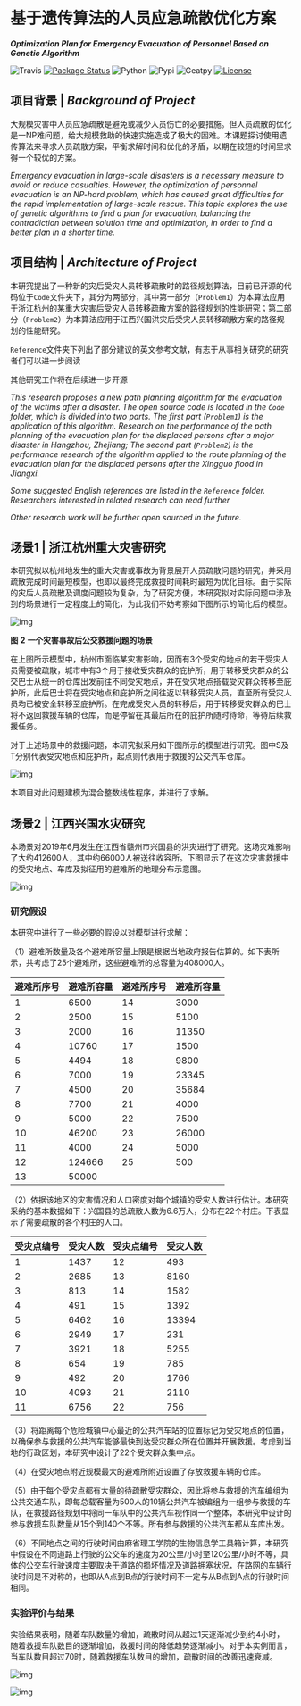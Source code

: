 # 基于遗传算法的人员应急疏散优化方案 
***Optimization Plan for Emergency Evacuation of Personnel Based on Genetic Algorithm***

![Travis](https://travis-ci.org/geatpy-dev/geatpy.svg?branch=master)
[![Package Status](https://img.shields.io/pypi/status/geatpy.svg)](https://pypi.org/project/geatpy/)
![Python](https://img.shields.io/badge/python->=3.5-green.svg)
![Pypi](https://img.shields.io/badge/pypi-2.6.0-blue.svg)
![Geatpy](https://img.shields.io/badge/geatpy-2.6.0-purple.svg)
[![License](https://img.shields.io/pypi/l/geatpy.svg)](https://github.com/aspxcor/Optimization-Plan-for-Emergency-Evacuation-of-Personnel-Based-on-Genetic-Algorithm/blob/main/LICENSE)
## 项目背景 | ***Background of Project***
大规模灾害中人员应急疏散是避免或减少人员伤亡的必要措施。但人员疏散的优化是一NP难问题，给大规模救助的快速实施造成了极大的困难。本课题探讨使用遗传算法来寻求人员疏散方案，平衡求解时间和优化的矛盾，以期在较短的时间里求得一个较优的方案。

*Emergency evacuation in large-scale disasters is a necessary measure to avoid or reduce casualties. However, the optimization of personnel evacuation is an NP-hard problem, which has caused great difficulties for the rapid implementation of large-scale rescue. This topic explores the use of genetic algorithms to find a plan for evacuation, balancing the contradiction between solution time and optimization, in order to find a better plan in a shorter time.*

## 项目结构 | ***Architecture of Project***

本研究提出了一种新的灾后受灾人员转移疏散时的路径规划算法，目前已开源的代码位于`Code`文件夹下，其分为两部分，其中第一部分（`Problem1`）为本算法应用于浙江杭州的某重大灾害后受灾人员转移疏散方案的路径规划的性能研究；第二部分（`Problem2`）为本算法应用于江西兴国洪灾后受灾人员转移疏散方案的路径规划的性能研究。

`Reference`文件夹下列出了部分建议的英文参考文献，有志于从事相关研究的研究者们可以进一步阅读

其他研究工作将在后续进一步开源

*This research proposes a new path planning algorithm for the evacuation of the victims after a disaster. The open source code is located in the `Code` folder, which is divided into two parts. The first part (`Problem1`) is the application of this algorithm. Research on the performance of the path planning of the evacuation plan for the displaced persons after a major disaster in Hangzhou, Zhejiang; The second part (`Problem2`) is the performance research of the algorithm applied to the route planning of the evacuation plan for the displaced persons after the Xingguo flood in Jiangxi.*

*Some suggested English references are listed in the `Reference` folder. Researchers interested in related research can read further*

*Other research work will be further open sourced in the future.*

## 场景1 | 浙江杭州重大灾害研究

本研究拟以杭州地发生的重大灾害或事故为背景展开人员疏散问题的研究，并采用疏散完成时间最短模型，也即以最终完成救援时间耗时最短为优化目标。由于实际的灾后人员疏散及调度问题较为复杂，为了研究方便，本研究拟对实际问题中涉及到的场景进行一定程度上的简化，为此我们不妨考察如下图所示的简化后的模型。

![img](README/clip_image002-1621325877952.gif)

**图** **2** **一个灾害事故后公交救援问题的场景**

 

在上图所示模型中，杭州市面临某灾害影响，因而有3个受灾的地点的若干受灾人员需要被疏散，城市中有3个用于接收受灾群众的庇护所，用于转移受灾群众的公交巴士从统一的仓库出发前往不同受灾地点，并在受灾地点搭载受灾群众转移至庇护所，此后巴士将在受灾地点和庇护所之间往返以转移受灾人员，直至所有受灾人员均已被安全转移至庇护所。在完成受灾人员的转移后，用于转移受灾群众的巴士将不返回救援车辆的仓库，而是停留在其最后所在的庇护所随时待命，等待后续救援任务。

对于上述场景中的救援问题，本研究拟采用如下图所示的模型进行研究。图中S及T分别代表受灾地点和庇护所，起点则代表用于救援的公交汽车仓库。

![img](README/clip_image004-1621325877952.gif)

本项目对此问题建模为混合整数线性程序，并进行了求解。

## 场景2 | 江西兴国水灾研究

本场景对2019年6月发生在江西省赣州市兴国县的洪灾进行了研究。这场灾难影响了大约412600人，其中约66000人被送往收容所。下图显示了在这次灾害救援中的受灾地点、车库及拟征用的避难所的地理分布示意图。

![img](README/clip_image002-1621325972359.gif)

### 研究假设

本研究中进行了一些必要的假设以对模型进行求解：

（1）避难所数量及各个避难所容量上限是根据当地政府报告估算的。如下表所示，共考虑了25个避难所，这些避难所的总容量为408000人。

| 避难所序号 | 避难所容量 | 避难所序号 | 避难所容量 |
| ---------- | ---------- | ---------- | ---------- |
| 1          | 6500       | 14         | 3000       |
| 2          | 2500       | 15         | 5100       |
| 3          | 2000       | 16         | 11350      |
| 4          | 10760      | 17         | 1500       |
| 5          | 4494       | 18         | 9800       |
| 6          | 7000       | 19         | 23345      |
| 7          | 4500       | 20         | 35684      |
| 8          | 7700       | 21         | 4000       |
| 9          | 5000       | 22         | 7500       |
| 10         | 46200      | 23         | 26000      |
| 11         | 4000       | 24         | 5000       |
| 12         | 124666     | 25         | 500        |
| 13         | 50000      |            |            |

（2）依据该地区的灾害情况和人口密度对每个城镇的受灾人数进行估计。本研究采纳的基本数据如下：兴国县的总疏散人数为6.6万人，分布在22个村庄。下表显示了需要疏散的各个村庄的人口。

| 受灾点编号 | 受灾人数 | 受灾点编号 | 受灾人数 |
| ---------- | -------- | ---------- | -------- |
| 1          | 1437     | 12         | 493      |
| 2          | 2685     | 13         | 8160     |
| 3          | 813      | 14         | 1582     |
| 4          | 491      | 15         | 1392     |
| 5          | 6462     | 16         | 13394    |
| 6          | 2949     | 17         | 231      |
| 7          | 3921     | 18         | 5255     |
| 8          | 654      | 19         | 785      |
| 9          | 492      | 20         | 1766     |
| 10         | 4093     | 21         | 2110     |
| 11         | 6756     | 22         | 756      |

（3）将距离每个危险城镇中心最近的公共汽车站的位置标记为受灾地点的位置，以确保参与救援的公共汽车能够最快到达受灾群众所在位置并开展救援。考虑到当地的行政区划，本研究中设计了22个受灾群众集中点。

（4）在受灾地点附近规模最大的避难所附近设置了存放救援车辆的仓库。

（5）由于每个受灾点都有大量的待疏散受灾群众，因此将参与救援的汽车编组为公共交通车队，即每总载客量为500人的10辆公共汽车被编组为一组参与救援的车队，在救援路径规划中将同一车队中的公共汽车视作同一个整体，本研究中设计的参与救援车队数量从15个到140个不等。所有参与救援的公共汽车都从车库出发。

（6）不同地点之间的行驶时间由麻省理工学院的生物信息学工具箱计算，本研究中假设在不同道路上行驶的公交车的速度为20公里/小时至120公里/小时不等，具体的公交车行驶速度主要取决于道路的损坏情况及道路拥塞状况，在路网的车辆行驶时间是不对称的，也即从A点到B点的行驶时间不一定与从B点到A点的行驶时间相同。

### 实验评价与结果

实验结果表明，随着车队数量的增加，疏散时间从超过1天逐渐减少到约4小时，随着救援车队数目的逐渐增加，救援时间的降低趋势逐渐减小。对于本实例而言，当车队数目超过70时，随着救援车队数目的增加，疏散时间的改善迅速衰减。

![img](README/clip_image004.jpg)

![img](README/clip_image006.jpg)

